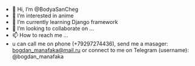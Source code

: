 - 👋 Hi, I’m @BodyaSanCheg
- 👀 I’m interested in anime
- 🌱 I’m currently learning Django framework
- 💞️ I’m looking to collaborate on ...
- 📫 How to reach me ...
- u can call me on phone (+79297274436), send me a masager: bogdan_manafaka@mail.ru or connect to me on Telegram (username): @bogdan_manafaka

<!---
BodyaSanCheg/BodyaSanCheg is a ✨ special ✨ repository because its `README.md` (this file) appears on your GitHub profile.
You can click the Preview link to take a look at your changes.
--->
